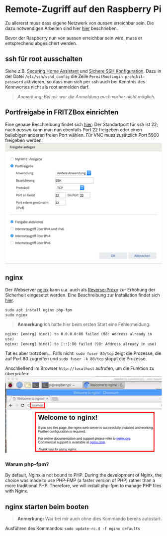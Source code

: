 # Remote-Zugriff auf den Raspberry Pi
Zu allererst muss dass eigene Netzwerk von *aussen* erreichbar sein. Die dazu notwendigen Arbeiten sind hier [hier](./vorarbeiten.md) beschrieben.

Bevor der Raspberry nun von aussen erreichbar sein wird, muss er entsprechend abgesichert werden.

##	ssh für root ausschalten
Siehe z.B. [Securing Home Assistant](https://www.home-assistant.io/docs/configuration/securing) und [Sichere SSH Konfiguration](https://blog.buettner.xyz/sichere-ssh-konfiguration).
Dazu in der Datei `/etc/ssh/sshd_config` die Zeile `PermitRootLogin prohibit-password` aktivieren, so dass man sich per ssh auch bei Kenntnis des Kennwortes nicht als root anmelden darf.

>*Anmerkung: Bei mir war die Anmeldung auch vorher nicht möglich.*

## Portfreigabe in FRITZBox einrichten
Eine genaue Beschreibung findet sich [hier](https://avm.de/service/fritzbox/fritzbox-7390/wissensdatenbank/publication/show/893_Statische-Portfreigaben-einrichten/): Der Standartport für ssh ist 22; nach *aussen* kann man nun ebenfalls Port 22 freigeben oder einen beliebigen anderen freien Port wählen. Für VNC muss zusätzlich Port 5900 freigeben werden.
<img src="../images4git/ssh-portfreigabe.jpg" width="700">

## nginx
Der Webserver [nginx](https://de.wikipedia.org/wiki/Nginx) kann u.a. auch als [Reverse-Proxy](https://de.wikipedia.org/wiki/Reverse_Proxy) zur Erhöhung der Sicherheit eingesetzt werden. Eine Beschreibung zur Installation findet sich [hier](https://howtoraspberrypi.com/install-nginx-raspbian-and-accelerate-your-raspberry-web-server).

```
sudo apt install nginx php-fpm
sudo nginx
```

>**Anmerkung** Ich hatte hier beim ersten Start eine Fehlermeldung:
```
nginx: [emerg] bind() to 0.0.0.0:80 failed (98: Address already in use)
nginx: [emerg] bind() to [::]:80 failed (98: Address already in use)
```
Tat es aber trotzdem... Falls nicht:
`sudo fuser 80/tcp` zeigt die Prozesse, die auf Port 80 zugreifen und `sudo fuser -k 80/tcp` stoppt die Prozesse.

Anschließend im Browser `http://localhost` aufrufen, um die Funktion zu überprüfen:
<img src="../images4git/nginx-welcome.jpg" width="700">

### Warum php-fpm?
By default, Nginx is not bound to PHP. During the development of Nginx, the choice was made to use PHP-FMP (a faster version of PHP) rather than a more traditional PHP. Therefore, we will install php-fpm to manage PHP files with Nginx.

## nginx starten beim booten
>**Anmerkung:** War bei mir auch ohne dies Kommando bereits autostart.

Ausführen des Kommandos: `sudo update-rc.d -f nginx defaults`
